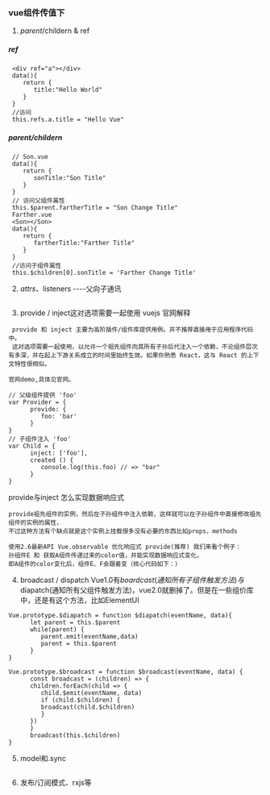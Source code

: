 ### vue组件传值下

   1. $parent/$childern & ref
   ##### ref
   ```
    <div ref="a"></div>
    data(){
       return {
          title:"Hello World"
       }
    }
    //访问
    this.refs.a.title = "Hello Vue"
   ```
   #####  $parent/$childern
   ```
    // Son.vue
    data(){
       return {
          sonTitle:"Son Title"
       }
    }
    // 访问父组件属性
    this.$parent.fartherTitle = "Son Change Title"
    Farther.vue
    <Son></Son>
    data(){
       return {
          fartherTitle:"Farther Title"
       }
    }
    //访问子组件属性
    this.$children[0].sonTitle = 'Farther Change Title'
   ```
   2. $attrs、$listeners ----父向子通讯
   ```

   ```
   3. provide / inject这对选项需要一起使用
    vuejs 官网解释
   ```
    provide 和 inject 主要为高阶插件/组件库提供用例。并不推荐直接用于应用程序代码中。
    这对选项需要一起使用，以允许一个祖先组件向其所有子孙后代注入一个依赖，不论组件层次有多深，并在起上下游关系成立的时间里始终生效。如果你熟悉 React，这与 React 的上下文特性很相似。
   ```
    官网demo,具体见官网。
   ```
   // 父级组件提供 'foo'
   var Provider = {
         provide: {
            foo: 'bar'
         }
   }
   // 子组件注入 'foo'
   var Child = {
         inject: ['foo'],
         created () {
            console.log(this.foo) // => "bar"
         }
   }
   ```
   provide与inject 怎么实现数据响应式
   ```
   provide祖先组件的实例，然后在子孙组件中注入依赖，这样就可以在子孙组件中直接修改祖先组件的实例的属性，
   不过这种方法有个缺点就是这个实例上挂载很多没有必要的东西比如props，methods
   ```
   ```
   使用2.6最新API Vue.observable 优化响应式 provide(推荐) 我们来看个例子：
   孙组件E 和 获取A组件传递过来的color值，并能实现数据响应式变化，
   即A组件的color变化后，组件E、F会跟着变（核心代码如下：）
   ```
   4. broadcast / dispatch
   Vue1.0有$boardcast(通知所有子组件触发方法)与$diapatch(通知所有父组件触发方法)，vue2.0就删掉了。但是在一些组价库中，还是有这个方法，比如ElementUI
   ```
   Vue.prototype.$diapatch = function $diapatch(eventName, data){
         let parent = this.$parent
         while(parent) {
            parent.emit(eventName,data)
            parent = this.$parent
         }
   }
   ```
   ```
   Vue.prototype.$broadcast = function $broadcast(eventName, data) {
         const broadcast = (children) => {
         children.forEach(child => {
            child.$emit(eventName, data)
            if (child.$children) {
            broadcast(child.$children)
            }
         })
         }
         broadcast(this.$children)
   }
   ```
   5. model和.sync
   ```

   ```
   6. 发布/订阅模式、rxjs等

